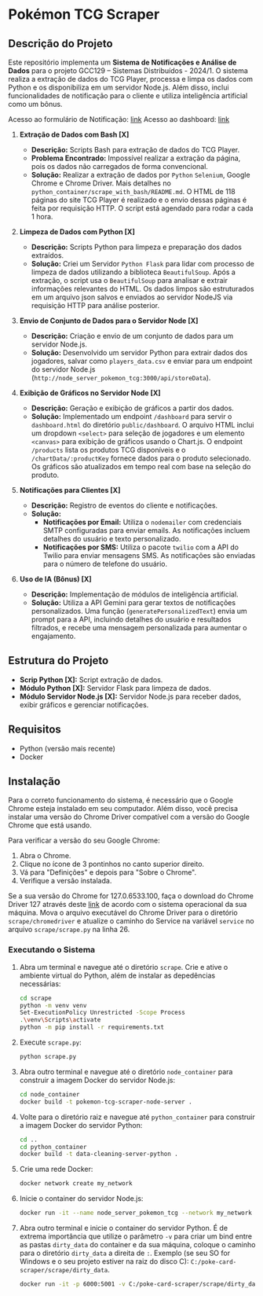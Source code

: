 # Pokémon TCG Scraper

## Descrição do Projeto

Este repositório implementa um **Sistema de Notificações e Análise de Dados** para o projeto GCC129 – Sistemas Distribuídos - 2024/1. O sistema realiza a extração de dados do TCG Player, processa e limpa os dados com Python e os disponibiliza em um servidor Node.js. Além disso, inclui funcionalidades de notificação para o cliente e utiliza inteligência artificial como um bônus.

Acesso ao formulário de Notificação: [link](http://localhost:8000/form/)
Acesso ao dashboard: [link](http://localhost:8000/dashboard/)

1. **Extração de Dados com Bash [X]**
   - **Descrição:** Scripts Bash para extração de dados do TCG Player.
   - **Problema Encontrado:** Impossível realizar a extração da página, pois os dados não carregados de forma convencional.
   - **Solução:** Realizar a extração de dados por `Python` `Selenium`, Google Chrome e Chrome Driver. Mais detalhes no `python_container/scrape_with_bash/README.md`. O HTML de 118 páginas do site TCG Player é realizado e o envio dessas páginas é feita por requisição HTTP.  O script está agendado para rodar a cada 1 hora.

2. **Limpeza de Dados com Python [X]**
   - **Descrição:** Scripts Python para limpeza e preparação dos dados extraídos.
   - **Solução:** Criei um Servidor `Python Flask` para lidar com processo de limpeza de dados utilizando a biblioteca `BeautifulSoup`. Após a extração, o script usa o `BeautifulSoup` para analisar e extrair informações relevantes do HTML. Os dados limpos são estruturados em um arquivo json salvos e enviados ao servidor NodeJS via requisição HTTP para análise posterior.

3. **Envio de Conjunto de Dados para o Servidor Node [X]**
   - **Descrição:** Criação e envio de um conjunto de dados para um servidor Node.js.
   - **Solução:** Desenvolvido um servidor Python para extrair dados dos jogadores, salvar como `players_data.csv` e enviar para um endpoint do servidor Node.js (`http://node_server_pokemon_tcg:3000/api/storeData`).

4. **Exibição de Gráficos no Servidor Node [X]**
   - **Descrição:** Geração e exibição de gráficos a partir dos dados.
   - **Solução:** Implementado um endpoint `/dashboard` para servir o `dashboard.html` do diretório `public/dashboard`. O arquivo HTML inclui um dropdown `<select>` para seleção de jogadores e um elemento `<canvas>` para exibição de gráficos usando o Chart.js. O endpoint `/products` lista os produtos TCG disponíveis e o `/chartData/:productKey` fornece dados para o produto selecionado. Os gráficos são atualizados em tempo real com base na seleção do produto.

5. **Notificações para Clientes [X]**
   - **Descrição:** Registro de eventos do cliente e notificações.
   - **Solução:**
     - **Notificações por Email:** Utiliza o `nodemailer` com credenciais SMTP configuradas para enviar emails. As notificações incluem detalhes do usuário e texto personalizado.
     - **Notificações por SMS:** Utiliza o pacote `twilio` com a API do Twilio para enviar mensagens SMS. As notificações são enviadas para o número de telefone do usuário.

6. **Uso de IA (Bônus) [X]**
   - **Descrição:** Implementação de módulos de inteligência artificial.
   - **Solução:** Utiliza a API Gemini para gerar textos de notificações personalizados. Uma função (`generatePersonalizedText`) envia um prompt para a API, incluindo detalhes do usuário e resultados filtrados, e recebe uma mensagem personalizada para aumentar o engajamento.

## Estrutura do Projeto

- **Scrip Python [X]:** Script extração de dados.
- **Módulo Python [X]:** Servidor Flask para limpeza de dados.
- **Módulo Servidor Node.js [X]:** Servidor Node.js para receber dados, exibir gráficos e gerenciar notificações.

## Requisitos

- Python (versão mais recente)
- Docker

## Instalação

Para o correto funcionamento do sistema, é necessário que o Google Chrome esteja instalado em seu computador. Além disso, você precisa instalar uma versão do Chrome Driver compatível com a versão do Google Chrome que está usando. 

Para verificar a versão do seu Google Chrome:
1. Abra o Chrome.
2. Clique no ícone de 3 pontinhos no canto superior direito.
3. Vá para "Definições" e depois para "Sobre o Chrome".
4. Verifique a versão instalada.

Se a sua versão do Chrome for 127.0.6533.100, faça o download do Chrome Driver 127 através deste [link](https://googlechromelabs.github.io/chrome-for-testing/) de acordo com o sistema operacional da sua máquina. Mova o arquivo executável do Chrome Driver para o diretório `scrape/chromedriver` e atualize o caminho do Service na variável `service` no arquivo `scrape/scrape.py` na linha 26.

### Executando o Sistema

1. Abra um terminal e navegue até o diretório `scrape`. Crie e ative o ambiente virtual do Python, além de instalar as depedências necessárias:

   ```bash
   cd scrape
   python -m venv venv
   Set-ExecutionPolicy Unrestricted -Scope Process
   .\venv\Scripts\activate
   python -m pip install -r requirements.txt
   ```

2. Execute `scrape.py`:

   ```bash
   python scrape.py
   ```

3. Abra outro terminal e navegue até o diretório `node_container` para construir a imagem Docker do servidor Node.js:
   ```bash
   cd node_container
   docker build -t pokemon-tcg-scraper-node-server .
   ```

3. Volte para o diretório raiz e navegue até `python_container` para construir a imagem Docker do servidor Python:
   ```bash
   cd ..
   cd python_container
   docker build -t data-cleaning-server-python .
   ```

4. Crie uma rede Docker:
   ```bash
   docker network create my_network
   ```

5. Inicie o container do servidor Node.js:
   ```bash
   docker run -it --name node_server_pokemon_tcg --network my_network -p 8000:3000 pokemon-tcg-scraper-node-server
   ```

6. Abra outro terminal e inicie o container do servidor Python. É de extrema importância que utilize o parâmetro `-v` para criar um bind entre as pastas `dirty_data` do container e da sua máquina, coloque o caminho para o diretório `dirty_data` a direita de `:`. Exemplo (se seu SO for Windows e o seu projeto estiver na raiz do disco C): `C:/poke-card-scraper/scrape/dirty_data`.
   ```bash
   docker run -it -p 6000:5001 -v C:/poke-card-scraper/scrape/dirty_data:/app/server/dirty_data --network my_network --name data-cleaning-server data-cleaning-server-python
   ```